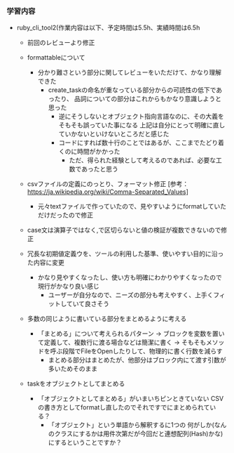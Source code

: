 ### 学習内容
- ruby_cli_tool2(作業内容は以下、予定時間は5.5h、実績時間は6.5h
  - 前回のレビューより修正
  - formattableについて
    - 分かり難さという部分に関してレビューをいただけて、かなり理解できた
      - create_taskの命名が重なっている部分からの可読性の低下であったり、
        品詞についての部分はこれからもかなり意識しようと思った
        - 逆にそうしないとオブジェクト指向言語なのに、その大義をそもそも誤っていた事になる
          上記は自分にとって明確に直していかないといけないところだと感じた
        - コードにすれば数十行のことではあるが、ここまでたどり着くのに時間がかかった
          - ただ、得られた経験として考えるのであれば、必要な工数であったと思う

  - csvファイルの定義にのっとり、フォーマット修正
  [参考：https://ja.wikipedia.org/wiki/Comma-Separated_Values]
    - 元々textファイルで作っていたので、見やすいようにformatしていただけだったので修正

  - case文は演算子ではなく,で区切らないと値の検証が複数できないので修正

  - 冗長な初期値定義ウを、ツールの利用した基準、使いやすい目的に沿った内容に変更
    - かなり見やすくなったし、使い方も明確にわかりやすくなったので現行がかなり良い感じ
      - ユーザーが自分なので、ニーズの部分も考えやすく、上手くフィットしていて良さそう

  - 多数の同じように書いている部分をまとめるように考える
    - 「まとめる」について考えられるパターン
      -> ブロックを変数を置いて定義して、複数行に渡る場合などは簡潔に書く
      -> そもそもメソッドを呼ぶ段階でFileをOpenしたりして、物理的に書く行数を減らす
        - まとめる部分はまとめたが、他部分はブロック内にて渡す引数が多いためそのまま
  
  - taskをオブジェクトとしてまとめる
    - 「オブジェクトとしてまとめる」がいまいちピンときていない
      CSVの書き方としてformatし直したのでそれですでにまとめられている？
      - 「オブジェクト」という単語から解釈するに1つの
        何がしか(なんのクラスにするかは用件次第だが今回だと連想配列(Hash)かな)にするということですか？